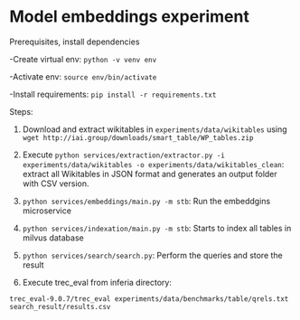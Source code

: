 # Model embeddings experiment

Prerequisites, install dependencies

-Create virtual env: 
```python -v venv env```

-Activate env: ```source env/bin/activate```

-Install requirements:
```pip install -r requirements.txt```

Steps:
1. Download and extract wikitables in ```experiments/data/wikitables``` using ```wget http://iai.group/downloads/smart_table/WP_tables.zip```

2. Execute `python services/extraction/extractor.py -i experiments/data/wikitables -o experiments/data/wikitables_clean`: extract all Wikitables in JSON format and generates an output folder with CSV version.

3. `python services/embeddings/main.py -m stb`: Run the embeddgins microservice

4. `python services/indexation/main.py -m stb`: Starts to index all tables in milvus database

5. `python services/search/search.py`: Perform the queries and store the result

6. Execute trec_eval from inferia directory:
```
trec_eval-9.0.7/trec_eval experiments/data/benchmarks/table/qrels.txt search_result/results.csv
```
